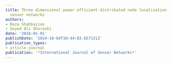 ```yaml
---
title: Three dimensional power efficient distributed node localisation in wireless
  sensor networks
authors:
- Reza Shahbazian
- Seyed Ali Ghorashi
date: '2018-01-01'
publishDate: '2024-10-04T10:44:03.657131Z'
publication_types:
- article-journal
publication: '*International Journal of Sensor Networks*'
---
```

